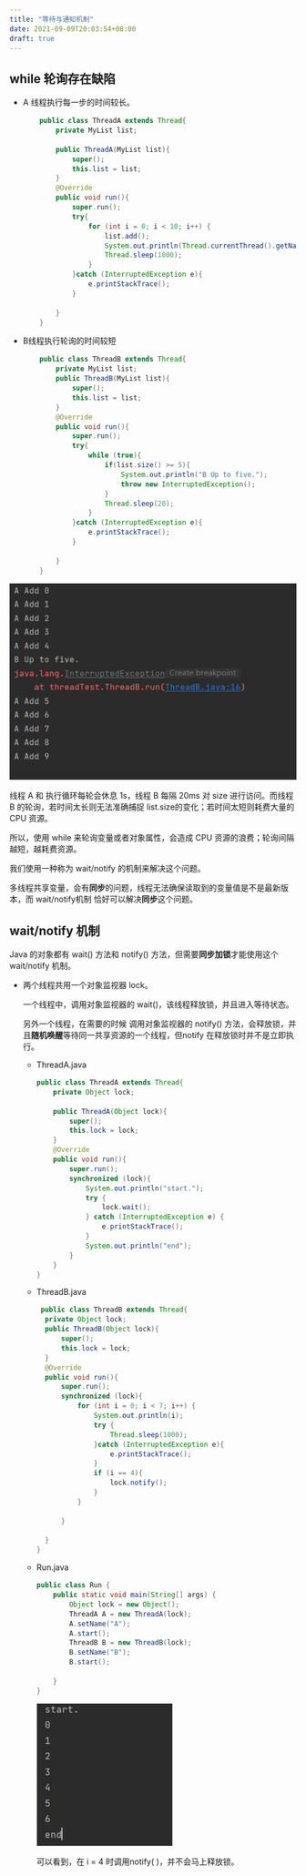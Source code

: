 ```yaml
---
title: "等待与通知机制"
date: 2021-09-09T20:03:54+08:00
draft: true
---
```


## while 轮询存在缺陷
- A 线程执行每一步的时间较长。
    ```java
        public class ThreadA extends Thread{
            private MyList list;

            public ThreadA(MyList list){
                super();
                this.list = list;
            }
            @Override
            public void run(){
                super.run();
                try{
                    for (int i = 0; i < 10; i++) {
                        list.add();
                        System.out.println(Thread.currentThread().getName() + " Add " + i);
                        Thread.sleep(1000);
                    }
                }catch (InterruptedException e){
                    e.printStackTrace();
                }

            }
        }

    ```

- B线程执行轮询的时间较短

    ```java
        public class ThreadB extends Thread{
            private MyList list;
            public ThreadB(MyList list){
                super();
                this.list = list;
            }
            @Override
            public void run(){
                super.run();
                try{
                    while (true){
                        if(list.size() >= 5){
                            System.out.println("B Up to five.");
                            throw new InterruptedException();
                        }
                        Thread.sleep(20);
                    }
                }catch (InterruptedException e){
                    e.printStackTrace();
                }

            }
        }
    ```
![while轮询](/多线程/3.线程通信/while轮询.png)

线程 A 和 执行循环每轮会休息 1s，线程 B 每隔 20ms 对 size 进行访问。而线程 B 的轮询，若时间太长则无法准确捕捉 list.size的变化；若时间太短则耗费大量的 CPU 资源。

所以，使用 while 来轮询变量或者对象属性，会造成 CPU 资源的浪费；轮询间隔越短，越耗费资源。

我们使用一种称为 wait/notify 的机制来解决这个问题。


多线程共享变量，会有**同步**的问题，线程无法确保读取到的变量值是不是最新版本，而 wait/notify机制 恰好可以解决**同步**这个问题。 

## wait/notify 机制

Java 的对象都有 wait() 方法和 notify() 方法，但需要**同步加锁**才能使用这个 wait/notify 机制。

- 两个线程共用一个对象监视器 lock。
  
  一个线程中，调用对象监视器的 wait()，该线程释放锁，并且进入等待状态。

  另外一个线程，在需要的时候 调用对象监视器的 notify() 方法，会释放锁，并且**随机唤醒**等待同一共享资源的一个线程，但notify 在释放锁时并不是立即执行。

  - ThreadA.java
    ```java
    public class ThreadA extends Thread{
        private Object lock;

        public ThreadA(Object lock){
            super();
            this.lock = lock;
        }
        @Override
        public void run(){
            super.run();
            synchronized (lock){
                System.out.println("start.");
                try {
                    lock.wait();
                } catch (InterruptedException e) {
                    e.printStackTrace();
                }
                System.out.println("end");
            }
        }
    }
    ```
  - ThreadB.java
      ```java
       public class ThreadB extends Thread{
        private Object lock;
        public ThreadB(Object lock){
            super();
            this.lock = lock;
        }
        @Override
        public void run(){
            super.run();
            synchronized (lock){
                for (int i = 0; i < 7; i++) {
                    System.out.println(i);
                    try {
                        Thread.sleep(1000);
                    }catch (InterruptedException e){
                        e.printStackTrace();
                    }
                    if (i == 4){
                        lock.notify();
                    }
                }

            }

        }
    }
      ```
    

  - Run.java

    ```java
    public class Run {
        public static void main(String[] args) {
            Object lock = new Object();
            ThreadA A = new ThreadA(lock);
            A.setName("A");
            A.start();
            ThreadB B = new ThreadB(lock);
            B.setName("B");
            B.start();

        }
    }
    ```

    ![等待与通知](/多线程/3.线程通信/wait_notify.png)
    
    可以看到，在 i = 4 时调用notify( )，并不会马上释放锁。  